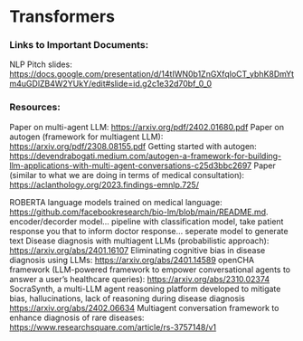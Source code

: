 # Transformers
### Links to Important Documents: 
NLP Pitch slides: https://docs.google.com/presentation/d/14tIWN0b1ZnGXfqIoCT_ybhK8DmYtm4uGDlZB4W2YUkY/edit#slide=id.g2c1e32d70bf_0_0
### Resources:
Paper on multi-agent LLM: https://arxiv.org/pdf/2402.01680.pdf
Paper on autogen (framework for multiagent LLM): https://arxiv.org/pdf/2308.08155.pdf
Getting started with autogen: https://devendrabogati.medium.com/autogen-a-framework-for-building-llm-applications-with-multi-agent-conversations-c25d3bbc2697
Paper (similar to what we are doing in terms of medical consultation): https://aclanthology.org/2023.findings-emnlp.725/


ROBERTA language models trained on medical language: https://github.com/facebookresearch/bio-lm/blob/main/README.md. encoder/decorder model… pipeline with classification model, take patient response you that to inform doctor response… seperate model to generate text
Disease diagnosis with multiagent LLMs (probabilistic approach): https://arxiv.org/abs/2401.16107
Eliminating cognitive bias in disease diagnosis using LLMs: https://arxiv.org/abs/2401.14589
openCHA framework (LLM-powered framework to empower conversational agents to answer a user’s healthcare queries): https://arxiv.org/abs/2310.02374
SocraSynth, a multi-LLM agent reasoning platform developed to mitigate bias, hallucinations, lack of reasoning during disease diagnosis https://arxiv.org/abs/2402.06634
Multiagent conversation framework to enhance diagnosis of rare diseases: https://www.researchsquare.com/article/rs-3757148/v1 

